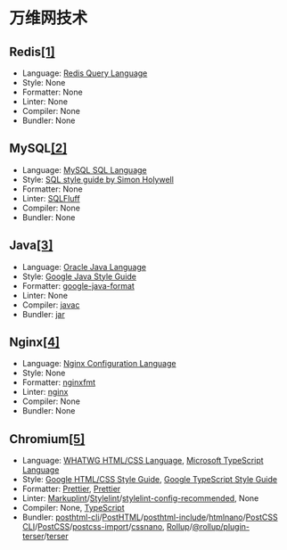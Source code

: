 # 万维网技术

## Redis[[1]](https://redis.io)

- Language: [Redis Query Language](https://redis.io/docs/latest/commands)
- Style: None
- Formatter: None
- Linter: None
- Compiler: None
- Bundler: None

## MySQL[[2]](https://www.mysql.com)

- Language: [MySQL SQL Language](https://dev.mysql.com/doc/refman/8.4/en/glossary.html#glos_sql)
- Style: [SQL style guide by Simon Holywell](https://www.sqlstyle.guide)
- Formatter: None
- Linter: [SQLFluff](https://sqlfluff.com)
- Compiler: None
- Bundler: None

## Java[[3]](https://www.oracle.com/java)

- Language: [Oracle Java Language](https://docs.oracle.com/en/java/javase)
- Style: [Google Java Style Guide](https://google.github.io/styleguide/javaguide.html)
- Formatter: [google-java-format](https://github.com/google/google-java-format)
- Linter: None
- Compiler: [javac](https://docs.oracle.com/en/java/javase/21/docs/specs/man/javac.html)
- Bundler: [jar](https://docs.oracle.com/en/java/javase/21/docs/specs/man/jar.html)

## Nginx[[4]](https://www.f5.com/products/nginx)

- Language: [Nginx Configuration Language](https://nginx.org/en/docs)
- Style: None
- Formatter: [nginxfmt](https://github.com/slomkowski/nginx-config-formatter)
- Linter: [nginx](https://nginx.org/en/docs/switches.html)
- Compiler: None
- Bundler: None

## Chromium[[5]](https://www.chromium.org/Home)

- Language: [WHATWG HTML/CSS Language](https://spec.whatwg.org), [Microsoft TypeScript Language](https://www.typescriptlang.org)
- Style: [Google HTML/CSS Style Guide](https://google.github.io/styleguide/htmlcssguide.html), [Google TypeScript Style Guide](https://google.github.io/styleguide/tsguide.html)
- Formatter: [Prettier](https://prettier.io), [Prettier](https://prettier.io)
- Linter: [Markuplint](https://markuplint.dev)/[Stylelint](https://stylelint.io)/[stylelint-config-recommended](https://github.com/stylelint/stylelint-config-recommended), None
- Compiler: None, [TypeScript](https://www.typescriptlang.org)
- Bundler: [posthtml-cli](https://github.com/posthtml/posthtml-cli)/[PostHTML](https://posthtml.org)/[posthtml-include](https://github.com/posthtml/posthtml-include)/[htmlnano](https://htmlnano.netlify.app)/[PostCSS CLI](https://github.com/postcss/postcss-cli)/[PostCSS](https://postcss.org)/[postcss-import](https://github.com/postcss/postcss-import)/[cssnano](https://cssnano.github.io/cssnano), [Rollup](https://rollupjs.org)/[@rollup/plugin-terser](https://github.com/rollup/plugins/tree/master/packages/terser)/[terser](https://terser.org)
